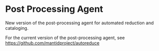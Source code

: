 Post Processing Agent
=====================

New version of the post-processing agent for automated reduction and cataloging.

For the current version of the post-processing agent, see https://github.com/mantidproject/autoreduce
